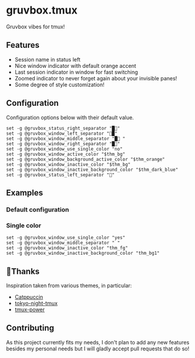 # gruvbox.tmux

Gruvbox vibes for tmux!

## Features

- Session name in status left
- Nice window indicator with default orange accent
- Last session indicator in window for fast switching
- Zoomed indicator to never forget again about your invisible panes!
- Some degree of style customization!

## Configuration

Configuration options below with their default value.

```
set -g @gruvbox_status_right_separator "█"
set -g @gruvbox_window_left_separator "█"
set -g @gruvbox_window_middle_separator "█ "
set -g @gruvbox_window_right_separator "█"
set -g @gruvbox_window_use_single_color "no"
set -g @gruvbox_window_active_color "$thm_bg"
set -g @gruvbox_window_background_active_color "$thm_orange"
set -g @gruvbox_window_inactive_color "$thm_bg"
set -g @gruvbox_window_inactive_background_color "$thm_dark_blue"
set -g @gruvbox_status_left_separator ""
```

## Examples

### Default configuration

### Single color

```
set -g @gruvbox_window_use_single_color "yes"
set -g @gruvbox_window_middle_separator " "
set -g @gruvbox_window_inactive_color "thm_fg"
set -g @gruvbox_window_inactive_background_color "thm_bg1"
```

## 🤝Thanks

Inspiration taken from various themes, in particular:

- [Catppuccin](https://github.com/catppuccin/tmux)
- [tokyo-night-tmux](https://github.com/janoamaral/tokyo-night-tmux/)
- [tmux-power](https://github.com/wfxr/tmux-power)

## Contributing

As this project currently fits my needs, I don't plan to add any new features besides my personal needs but I will gladly accept pull requests that do so!
